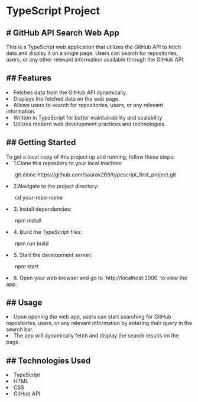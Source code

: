 <h1>TypeScript Project</h1>
<h2># GitHub API Search Web App</h2>
This is a TypeScript web application that utilizes the GitHub API to fetch data and display it on a single page. Users can search for repositories, users, or any other relevant information available through the GitHub API.
<h2>## Features</h2>
<li>Fetches data from the GitHub API dynamically.</li>
<li>Displays the fetched data on the web page.</li>
<li>Allows users to search for repositories, users, or any relevant information.</li>
<li>Written in TypeScript for better maintainability and scalability</li>
<li>Utilizes modern web development practices and technologies.</li>

<h2>## Getting Started</h2>
To get a local copy of this project up and running, follow these steps:
<li>1.Clone this repository to your local machine:</li>
<ul>git clone https://github.com/saurav269/typescript_first_project.git</ul>
<li>2.Navigate to the project directory:</li>
<ul>cd your-repo-name</ul>
<li>3. Install dependencies:</li>
<ul>npm install</ul>
<li>4. Build the TypeScript files:</li>
<ul>npm run build</ul>
<li>
5. Start the development server:
</li>

<ul>npm start</ul>

<li>6. Open your web browser and go to `http://localhost:3000` to view the app.</li>


<h2>## Usage</h2>
<li>Upon opening the web app, users can start searching for GitHub repositories, users, or any relevant information by entering their query in the search bar.</li>
<li>The app will dynamically fetch and display the search results on the page.</li>



<h2>## Technologies Used</h2>
<li>TypeScript</li>
<li>HTML</li>
<li>CSS</li>
<li>GitHub API</li>

